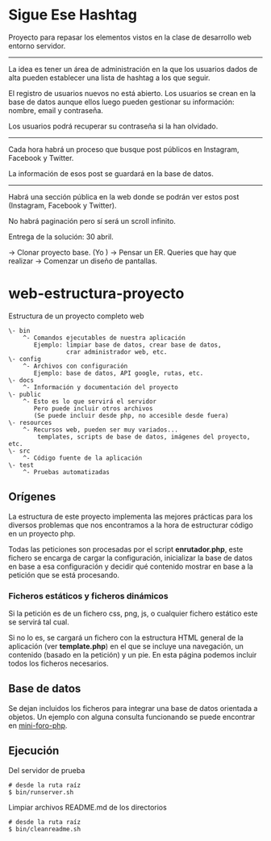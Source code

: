 # Sigue Ese Hashtag

Proyecto para repasar los elementos vistos en la clase de desarrollo web entorno servidor.

---------

La idea es tener un área de administración en la que los usuarios dados de alta pueden establecer una lista de hashtag a los que seguir.

El registro de usuarios nuevos no está abierto. Los usuarios se crean en la base de datos aunque ellos luego pueden gestionar su información: nombre, email y contraseña.

Los usuarios podrá recuperar su contraseña si la han olvidado.

---------

Cada hora habrá un proceso que busque post públicos en Instagram, Facebook y Twitter.

La información de esos post se guardará en la base de datos.

---------

Habrá una sección pública en la web donde se podrán ver estos post (Instagram, Facebook y Twitter).

No habrá paginación pero sí será un scroll infinito.


Entrega de la solución: 30 abril.


-> Clonar proyecto base. (Yo )
-> Pensar un ER. Queries que hay que realizar
-> Comenzar un diseño de pantallas.



# web-estructura-proyecto
Estructura de un proyecto completo web

```
\- bin
    ^- Comandos ejecutables de nuestra aplicación
       Ejemplo: limpiar base de datos, crear base de datos,
                crar administrador web, etc.
\- config
    ^- Archivos con configuración
       Ejemplo: base de datos, API google, rutas, etc.
\- docs
    ^- Información y documentación del proyecto
\- public
    ^- Esto es lo que servirá el servidor
       Pero puede incluir otros archivos
       (Se puede incluir desde php, no accesible desde fuera)
\- resources
    ^- Recursos web, pueden ser muy variados...
        templates, scripts de base de datos, imágenes del proyecto, etc.
\- src
    ^- Código fuente de la aplicación
\- test
    ^- Pruebas automatizadas
```

## Orígenes
La estructura de este proyecto implementa las mejores prácticas para los diversos problemas que nos encontramos a la hora de estructurar código en un proyecto php.

Todas las peticiones son procesadas por el script **enrutador.php**, este fichero se encarga de cargar la configuración, inicializar la base de datos en base a esa configuración y decidir qué contenido mostrar en base a la petición que se está procesando.

### Ficheros estáticos y ficheros dinámicos
Si la petición es de un fichero css, png, js, o cualquier fichero estático este se servirá tal cual.

Si no lo es, se cargará un fichero con la estructura HTML general de la aplicación (ver **template.php**) en el que se incluye una navegación, un contenido (basado en la petición) y un pie. En esta página podemos incluir todos los ficheros necesarios.


## Base de datos
Se dejan incluidos los ficheros para integrar una base de datos orientada a objetos. Un ejemplo con alguna consulta funcionando se puede encontrar en [mini-foro-php](https://github.com/JorgeDuenasLerin/mini-foro-php).

## Ejecución

Del servidor de prueba
```
# desde la ruta raíz
$ bin/runserver.sh
```

Limpiar archivos README.md de los directorios
```
# desde la ruta raíz
$ bin/cleanreadme.sh
```
